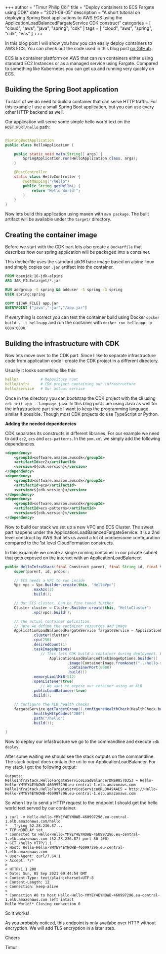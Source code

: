 +++ author = "Timur Philip Cöl"
title = "Deploy containers to ECS Fargate using CDK"
date = "2021-09-05"
description = "A short tutorial on deploying Spring Boot applications to AWS ECS using the ApplicationLoadBalancedFargateService CDK construct"
categories = [
"cloud",
"aws",
"java",
"spring",
"cdk"
]
tags = [
"cloud",
"aws",
"spring",
"cdk",
"ecs"
]
+++

In this blog post I will show you how you can easily deploy containers to AWS ECS. You can check out the code used in this blog post [on GitHub](https://github.com/tmplcl/Spring-Boot-ECS-Fargate).

ECS is a container plattform on AWS that can run containers either using standard EC2 Instances or as a managed service
using Fargate. Compared to something like Kubernetes you can get up and running very quickly on ECS.


## Building the Spring Boot application

To start of we do need to build a container that can serve HTTP traffic. For this example I use a small Spring Boot
application, but you can use every other HTTP backend as well.

Our application will serve some simple hello world text on the `HOST:PORT/hello` path:

```java

@SpringBootApplication
public class HelloApplication {

    public static void main(String[] args) {
        SpringApplication.run(HelloApplication.class, args);
    }

    @RestController
    static class HelloController {
        @GetMapping("/hello")
        public String getHello() {
            return "Hello World!";
        }
    }
}
```

Now lets build this application using maven with `mvn package`. The built artifact will be available under the `target/`
directory.

## Creating the container image

Before we start with the CDK part lets also create a `Dockerfile` that describes how our spring application will
be packaged into a container.

This dockerfile uses the standard jdk16 base image based on alpine linux and simply copies our `.jar` artifact into the
container.

```dockerfile
FROM openjdk:16-jdk-alpine
ARG JAR_FILE=target/*.jar

RUN addgroup -S spring && adduser -S spring -G spring
USER spring:spring

COPY ${JAR_FILE} app.jar
ENTRYPOINT ["java","-jar","/app.jar"]
```

If everything is correct you can test the container build using Docker `docker build . -t helloapp` and 
run the container with `docker run helloapp -p 8080:8080`.

## Building the infrastructure with CDK

Now lets move over to the CDK part. Since I like to separate infrastructure code from application code I create the CDK
project in a different directory. 


Usually it looks something like this:

```yaml
hello/          # Repository root
hello/infra     # CDK project containing our infrastructure
hello/service   # Our actual service
```

Once in the directory you can bootstrap the CDK project with the cli using `cdk init app --language java`. In this blog
post I am using Java as well for the infrastructure part since I want to keep the programming language similar if possible. Though most CDK
projects do use TypeScript or Python.

**Adding the needed dependencies**

CDK separates its constructs in different libraries. For our example we need to add `ec2`, `ecs` and `ecs-patterns`. In the `pom.xml` we simply
add the following dependencies.

```xml
<dependency>
    <groupId>software.amazon.awscdk</groupId>
    <artifactId>ec2</artifactId>
    <version>${cdk.version}</version>
</dependency>
<dependency>
    <groupId>software.amazon.awscdk</groupId>
    <artifactId>ecs</artifactId>
    <version>${cdk.version}</version>
</dependency>
<dependency>
    <groupId>software.amazon.awscdk</groupId>
    <artifactId>ecs-patterns</artifactId>
    <version>${cdk.version}</version>
</dependency>
```

Now to build our stack we set up a new VPC and ECS Cluster. The sweet part happens under the ApplicationLoadBalancedFargateService.
It is a 2nd level construct by AWS that lets us avoid a lot of cumbersome configuration compared to the 1st level CloudFormation constructs.


In this expample we create a single running container in our private subnet that gets exposed on the internet with an ApplicationLoadBalancer.

```java
public HelloInfraStack(final Construct parent, final String id, final StackProps props) {
    super(parent, id, props);

    // ECS needs a VPC to run inside
    Vpc vpc = Vpc.Builder.create(this, "HelloVpc")
            .maxAzs(3)
            .build();

    // Our ECS cluster. Can be fine tuned further
    Cluster cluster = Cluster.Builder.create(this, "HelloCluster")
            .vpc(vpc).build();

    // The actual container definition.
    // Here we define the container resources and image
    ApplicationLoadBalancedFargateService fargateService = ApplicationLoadBalancedFargateService.Builder.create(this, "HelloFargateService")
            .cluster(cluster)
            .cpu(256)
            .desiredCount(1)
            .taskImageOptions(
                // This lets CDK build a container during deployment. We can simply point to a directory with a dockerfile inside.
                    ApplicationLoadBalancedTaskImageOptions.builder()
                            .image(ContainerImage.fromAsset("../hello-service"))
                            .containerPort(8080)
                            .build())
            .memoryLimitMiB(512)
            .openListener(true)
                // We want to expose our cotainer using an ALB
            .publicLoadBalancer(true)
            .build();
    
    // Configure the ALB health checks
    fargateService.getTargetGroup().configureHealthCheck(HealthCheck.builder()
            .healthyHttpCodes("200")
            .path("/hello")
            .build());

}
```

Now to deploy our infastructure we go to the commandline and execute `cdk deploy`.

After some waiting we should see the stack outputs on the commandline. The stack output does contain the uri to our ApplicationLoadBalancer. For my stack i got the following output:

```properties
Outputs:
HelloInfraStack.HelloFargateServiceLoadBalancerDNS98570353 = Hello-Hello-YMYEY4EYNOWB-460997296.eu-central-1.elb.amazonaws.com
HelloInfraStack.HelloFargateServiceServiceURL3049AAE5 = http://Hello-Hello-YMYEY4EYNOWB-460997296.eu-central-1.elb.amazonaws.com
```

So when I try to send a HTTP request to the endpoint I should get the hello world text served by our container.

```shell
❯ curl -v Hello-Hello-YMYEY4EYNOWB-460997296.eu-central-1.elb.amazonaws.com/hello
*   Trying 52.28.236.87...
* TCP_NODELAY set
* Connected to Hello-Hello-YMYEY4EYNOWB-460997296.eu-central-1.elb.amazonaws.com (52.28.236.87) port 80 (#0)
> GET /hello HTTP/1.1
> Host: Hello-Hello-YMYEY4EYNOWB-460997296.eu-central-1.elb.amazonaws.com
> User-Agent: curl/7.64.1
> Accept: */*
>
< HTTP/1.1 200
< Date: Sun, 05 Sep 2021 09:44:54 GMT
< Content-Type: text/plain;charset=UTF-8
< Content-Length: 12
< Connection: keep-alive
<
* Connection #0 to host Hello-Hello-YMYEY4EYNOWB-460997296.eu-central-1.elb.amazonaws.com left intact
Hello World!* Closing connection 0
```

So it works! 

As you probably noticed, this endpoint is only availabe over HTTP without encryption. We will add TLS encryption in a later step.

Cheers


Timur